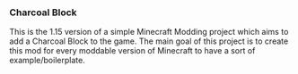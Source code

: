 ### Charcoal Block

This is the 1.15 version of a simple Minecraft Modding project which aims to add a Charcoal Block to the game. 
The main goal of this project is to create this mod for every moddable version of Minecraft to have a sort of example/boilerplate.
